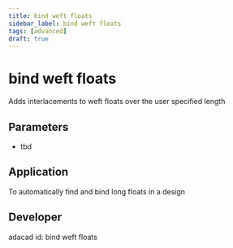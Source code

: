 ```yaml
---
title: bind weft floats
sidebar_label: bind weft floats
tags: [advanced]
draft: true
---
```

# bind weft floats
Adds interlacements to weft floats over the user specified length

<!--![file](./img/bind weft floats.png)-->


## Parameters
- tbd

## Application
To automatically find and bind long floats in a design
## Developer
adacad id: bind weft floats
